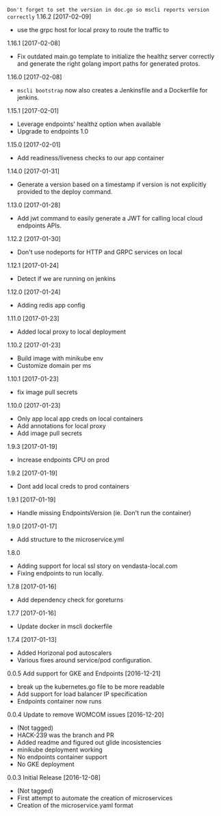 `Don't forget to set the version in doc.go so mscli reports version correctly`
1.16.2 [2017-02-09]
- use the grpc host for local proxy to route the traffic to

1.16.1 [2017-02-08]
- Fix outdated main.go template to initialize the healthz server correctly and generate the right golang import paths for generated protos.

1.16.0 [2017-02-08]
- `mscli bootstrap` now also creates a Jenkinsfile and a Dockerfile for jenkins.

1.15.1 [2017-02-01]
- Leverage endpoints' healthz option when available
- Upgrade to endpoints 1.0

1.15.0 [2017-02-01]
- Add readiness/liveness checks to our app container

1.14.0 [2017-01-31]
- Generate a version based on a timestamp if version is not explicitly provided to the deploy command.

1.13.0 [2017-01-28]
- Add jwt command to easily generate a JWT for calling local cloud endpoints APIs.

1.12.2 [2017-01-30]
- Don't use nodeports for HTTP and GRPC services on local

1.12.1 [2017-01-24]
- Detect if we are running on jenkins

1.12.0 [2017-01-24]
- Adding redis app config

1.11.0 [2017-01-23]
- Added local proxy to local deployment

1.10.2 [2017-01-23]
- Build image with minikube env
- Customize domain per ms

1.10.1 [2017-01-23]
- fix image pull secrets

1.10.0 [2017-01-23]
- Only app local app creds on local containers
- Add annotations for local proxy
- Add image pull secrets

1.9.3 [2017-01-19]
- Increase endpoints CPU on prod

1.9.2 [2017-01-19]
 - Dont add local creds to prod containers

1.9.1 [2017-01-19]
 - Handle missing EndpointsVersion (ie. Don't run the container)

1.9.0 [2017-01-17]
 - Add structure to the microservice.yml
 
1.8.0
- Adding support for local ssl story on vendasta-local.com
- Fixing endpoints to run locally.

1.7.8 [2017-01-16]
 - Add dependency check for goreturns

1.7.7 [2017-01-16]
- Update docker in mscli dockerfile

1.7.4 [2017-01-13]
 - Added Horizonal pod autoscalers
 - Various fixes around service/pod configuration.

0.0.5 Add support for GKE and Endpoints [2016-12-21]
 - break up the kubernetes.go file to be more readable
 - Add support for load balancer IP specification
 - Endpoints container now runs

0.0.4 Update to remove WOMCOM issues [2016-12-20]
 - (Not tagged)
 - HACK-239 was the branch and PR
 - Added readme and figured out glide incosistencies
 - minikube deployment working
 - No endpoints container support
 - No GKE deployment

0.0.3 Initial Release [2016-12-08]
 - (Not tagged)
 - First attempt to automate the creation of microservices
 - Creation of the microservice.yaml format

